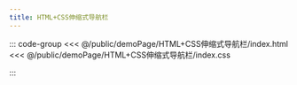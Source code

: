 ```yaml
---
title: HTML+CSS伸缩式导航栏
---
```


::: code-group
<<< @/public/demoPage/HTML+CSS伸缩式导航栏/index.html
<<< @/public/demoPage/HTML+CSS伸缩式导航栏/index.css

:::
